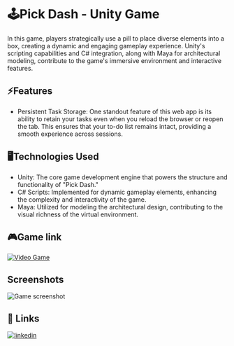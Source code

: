 
# 🕹️Pick Dash - Unity Game

In this game, players strategically use a pill to place diverse elements into a box, creating a dynamic and engaging gameplay experience. Unity's scripting capabilities and C# integration, along with Maya for architectural modeling, contribute to the game's immersive environment and interactive features.

## ⚡Features

- Persistent Task Storage: One standout feature of this web app is its ability to retain your tasks even when you reload the browser or reopen the tab. This ensures that your to-do list remains intact, providing a smooth experience across sessions.

## 🖥️Technologies Used

- Unity: The core game development engine that powers the structure and functionality of "Pick Dash."
- C# Scripts: Implemented for dynamic gameplay elements, enhancing the complexity and interactivity of the game.
- Maya: Utilized for modeling the architectural design, contributing to the visual richness of the virtual environment.

## 🎮Game link 
[![Video Game](https://img.shields.io/badge/PickDash%20-%20green?style=for-the-badge&logo=unity&logoColor=black&label=Play&labelColor=snow)](https://stunning-cat-b4f1ab.netlify.app/)


## Screenshots

![Game screenshot](https://github.com/Valen-r-s/WebGLGame/assets/137853819/8156b8ba-b22e-4efd-9dba-a260578365f7)


## 🔗 Links
[![linkedin](https://img.shields.io/badge/LinkedIn-blue?logo=LinkedIn)](https://www.linkedin.com/in/valentina-restrepo-0389812a2/)

